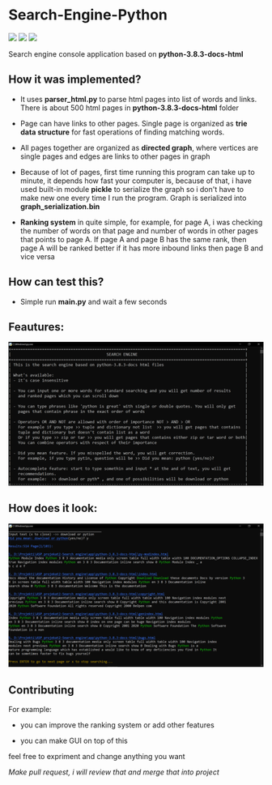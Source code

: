 # Search-Engine-Python
![](https://img.shields.io/badge/search-engine-blue)
![](https://img.shields.io/badge/trie-data--structure-brightgreen)
![](https://img.shields.io/badge/python%203.8.3-docts--html-blue)


Search engine console application based on **python-3.8.3-docs-html**

## How it was implemented?

- It uses **parser_html.py** to parse html pages into list of words and links. There is about 500 html pages in **python-3.8.3-docs-html** folder

- Page can have links to other pages. Single page is organized as **trie data structure** for fast operations of finding matching words.

- All pages together are organized as **directed graph**, where vertices are single pages and edges are links to other pages in graph

- Because of lot of pages, first time running this program can take up to minute, it depends how fast your computer is, because of that,
i have used built-in module **pickle** to serialize the graph so i don't have to make new one every time I run the program.
Graph is serialized into **graph_serialization.bin**

- **Ranking system** in quite simple, for example, for page A, i was checking the number of words on that page and number of words in other pages that points to page A. If page A and page B has the same rank, then page A will be ranked better if it has more inbound links then page B and vice versa



## How can test this?

- Simple run **main.py** and wait a few seconds


## Feautures:
![](images/features.png)


## How does it look:
![](images/screen.png)

## Contributing

For example:
- you can improve the ranking system or add other features

- you can make GUI on top of this

feel free to expriment and change anything you want

*Make pull request, i will review that and merge that into project*
